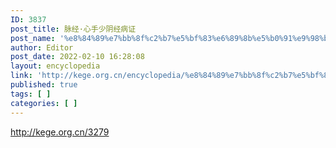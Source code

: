 ```yaml
---
ID: 3837
post_title: 脉经·心手少阴经病证
post_name: '%e8%84%89%e7%bb%8f%c2%b7%e5%bf%83%e6%89%8b%e5%b0%91%e9%98%b4%e7%bb%8f%e7%97%85%e8%af%81'
author: Editor
post_date: 2022-02-10 16:28:08
layout: encyclopedia
link: 'http://kege.org.cn/encyclopedia/%e8%84%89%e7%bb%8f%c2%b7%e5%bf%83%e6%89%8b%e5%b0%91%e9%98%b4%e7%bb%8f%e7%97%85%e8%af%81'
published: true
tags: [ ]
categories: [ ]
---
```

http://kege.org.cn/3279
